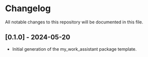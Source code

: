 # Changelog

All notable changes to this repository will be documented in this file.

## [0.1.0] - 2024-05-20
- Initial generation of the my_work_assistant package template.
